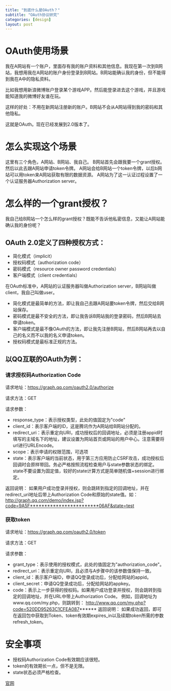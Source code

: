 ```yaml
---
title: "到底什么是OAuth？"
subtitle: "OAuth协议研究"
categories: [design]
layout: post
---
```

# OAuth使用场景

我在A网站有一个账户，里面存有我的账户资料和其他信息。我现在第一次到B网站，我想用我在A网站的账户身份登录到B网站。B网站能确认我的身份，但不能得到我在A中的隐私资料。

比如我想用新浪微博账户登录某个游戏APP。然后能登录进去这个游戏，并且游戏能知道我的微博好友谁在玩。

这样的好处：不用在新网站注册新的账户。B网站不会从A网站得到我的密码和其他隐私。

这就是OAuth。现在已经发展到2.0版本了。


# 怎么实现这个场景

这里有三个角色，A网站、B网站、我自己。
B网站首先会跟我要一个grant授权。然后以此去跟A网站申请token令牌。
A网站会给B网站一个token令牌，以后b网站可以用token来A网站获取有限的数据资源。
A网站为了这一认证过程设置了一个认证服务器Authorization server。

# 怎么样的一个grant授权？

我自己给B网站一个怎么样的grant授权？既能不告诉他私密信息，又能让A网站能确认我的身份呢？

## OAuth 2.0定义了四种授权方式：

- 简化模式（implicit）
- 授权码模式（authorization code）
- 密码模式（resource owner password credentials）
- 客户端模式（client credentials）

在OAuth标准中，A网站的认证服务器叫做Authorization server，B网站叫做client，我自己叫做user。

- 简化模式是最简单的方法，即让我自己去跟A网站要token令牌，然后交给B网站保存。
- 密码模式是最不安全的方法，即让我告诉B网站我的登录密码，然后B网站去申请token。
- 客户端模式是最不像OAuth的方法，即让我先注册B网站，然后B网站再去以自己的名义而不以我的名义申请token。
- 授权码模式是最标准正规的方法。

## 以QQ互联的OAuth为例：

### 请求授权码Authorization Code
请求地址：https://graph.qq.com/oauth2.0/authorize

请求方法：GET

请求参数：

- response_type：表示授权类型，此处的值固定为"code"
- client_id：表示客户端的ID，这是腾讯作为A网站给B网站分配的。
- redirect_uri：表示重定向URI，成功授权后的回调地址，必须是注册appid时填写的主域名下的地址，建议设置为网站首页或网站的用户中心。注意需要将url进行URLEncode。
- scope：表示申请的权限范围，可选项
- state：表示客户端的当前状态，用于第三方应用防止CSRF攻击，成功授权后回调时会原样带回。务必严格按照流程检查用户与state参数状态的绑定。state不要设置为固定值，较好的state计算方式是简单随机值+session进行绑定。

返回说明：
如果用户成功登录并授权，则会跳转到指定的回调地址，并在redirect_uri地址后带上Authorization Code和原始的state值。如：
http://graph.qq.com/demo/index.jsp?code=9A5F************************06AF&state=test

### 获取token
请求地址：https://graph.qq.com/oauth2.0/token

请求方法：GET

请求参数：

- grant_type：表示使用的授权模式，此处的值固定为"authorization_code"。
- redirect_uri：表示重定向URI，且必须与A步骤中的该参数值保持一致。
- client_id：表示客户端ID，申请QQ登录成功后，分配给网站的appid。
- client_secret：申请QQ登录成功后，分配给网站的appkey。
- code：表示上一步获得的授权码。如果用户成功登录并授权，则会跳转到指定的回调地址，并在URL中带上Authorization Code。
例如，回调地址为www.qq.com/my.php，则跳转到：
http://www.qq.com/my.php?code=520DD95263C1CFEA087******
返回说明：
如果成功返回，即可在返回包中获取到Token、token有效期expires_in以及续期token所需的参数refresh_token。

# 安全事项
- 授权码Authorization Code有效期应该很短。
- token的有效期长一点，但不是无限。
- state状态必须严格检查。




[官网](http://oauth.net/)

<!--
这里是注释区

```
print "hello"
```
***Stronger***

{% highlight python %}
print "hello, Lucky!"
{% endhighlight %}

![My image]({{ site.baseurl }}/images/emule.png)

My Github is [here][mygithub].
[mygithub]: https://github.com/lucky521

-->